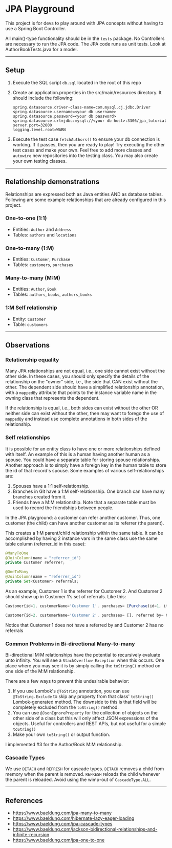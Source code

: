 # JPA Playground

This project is for devs to play around with JPA concepts without having to use a Spring Boot Controller.

All main()-type functionality should be in the `tests` package. No Controllers are necessary to run the JPA code. The JPA code runs as unit tests. Look at AuthorBookTests.java for a model.

---

## Setup

1. Execute the SQL script `db.sql` located in the root of this repo

2. Create an application.properties in the src/main/resources directory. It should include the following:
    ```
    spring.datasource.driver-class-name=com.mysql.cj.jdbc.Driver
    spring.datasource.username=<your db username>
    spring.datasource.password=<your db password>
    spring.datasource.url=jdbc:mysql://<your db host>:3306/jpa_tutorial
    server.port=32000
    logging.level.root=WARN
    ```
3. Execute the test case `fetchAuthors()` to ensure your db connection is working. If it passes, then you are ready to play! Try executing the other test cases and make your own. Feel free to add more classes and `autowire` new repositories into the testing class. You may also create your own testing classes.

---

## Relationship demonstrations

Relationships are expressed both as Java entities AND as database tables. Following are some example relationships that are already configured in this project. 

### One-to-one (1:1) 

- Entities: `Author` and `Address`
- Tables: `authors` and `locations`

### One-to-many (1:M)

- Entities: `Customer`, `Purchase`
- Tables: `customers`, `purchases`

### Many-to-many (M:M)

- Entities: `Author`, `Book`
- Tables: `authors`, `books`, `authors_books`

### 1:M Self relationship

- Entity: `Customer`
- Table: `customers`

---

## Observations

### Relationship equality

Many JPA relationships are not equal, i.e., one side cannot exist without the other side. In these cases, you should only specify the details of the relationship on the "owner" side, i.e., the side that CAN exist without the other. The dependent side should have a simplified relationship annotation, with a `mappedBy` attribute that points to the instance variable name in the owning class that represents the dependent.

If the relationship is equal, i.e., both sides can exist without the other OR neither side can exist without the other, then may want to forego the use of `mappedBy` and instead use complete annotations in both sides of the relationship.

### Self relationships

It is possible for an entity class to have one or more relationships defined with itself. An example of this is a human having another human as a spouse. You could have a separate table for storing spouse relationships. Another approach is to simply have a foreign key in the human table to store the id of that record's spouse. Some examples of various self-relationships are:
1. Spouses have a 1:1 self-relationship.
2. Branches in Git have a 1:M self-relationship. One branch can have many branches created from it.
3. Friends have a M:M relationship. Note that a separate table must be used to record the friendships between people.

In the JPA playground: a customer can refer another customer. Thus, one customer (the child) can have another customer as its referrer (the parent).

This creates a 1:M parent/child relationship within the same table. It can be accomplished by having 2 instance vars in the same class use the same table column (referrer_id in this case):

```java
@ManyToOne
@JoinColumn(name = "referrer_id")
private Customer referrer;

@OneToMany
@JoinColumn(name = "referrer_id")
private Set<Customer> referrals;
```

As an example, Customer 1 is the referrer for Customer 2. And Customer 2 should show up in Customer 1's set of referrals. Like this:

```js
Customer{id=1, customerName='Customer 1', purchases= [Purchase(id=1, itemDescription=Item 1, purchaseAmount=5.5)], referred by= null, referrals= [Customer 2, ] }

Customer{id=2, customerName='Customer 2', purchases= [], referred by= Customer 1, referrals= [] } (edited)
```

Notice that Customer 1 does not have a referred by  and Customer 2 has no referrals

### Common Problems in Bi-directional Many-to-many

Bi-directional M:M relationships have the potential to recursively evaluate unto infinity. You will see a `StackOverflow Exception` when this occurs. One place where you may see it is by simply calling the `toString()` method on one side of the M:M relationship.

There are a few ways to prevent this undesirable behavior:
1. If you use Lombok's `@ToString` annotation, you can use `@ToString.Exclude` to skip any property from that class' `toString()` Lombok-generated method. The downside to this is that field will be completely excluded from the `toString()` method.
2. You can use `@JsonIgnoreProperty` for the collection of objects on the other side of a class but this will only affect JSON expressions of the objects. Useful for controllers and REST APIs, but not useful for a simple `toString()`
3. Make your own `toString()` or output function.

I implemented #3 for the Author/Book M:M relationship.

### Cascade Types

We use `DETACH` and `REFRESH` for cascade types. `DETACH` removes a child from memory when the parent is removed. `REFRESH` reloads the child whenever the parent is reloaded. Avoid using the wimp-out of `CascadeType.ALL`. 

---

## References

- https://www.baeldung.com/jpa-many-to-many
- https://www.baeldung.com/hibernate-lazy-eager-loading
- https://www.baeldung.com/jpa-cascade-types
- https://www.baeldung.com/jackson-bidirectional-relationships-and-infinite-recursion
- https://www.baeldung.com/jpa-one-to-one